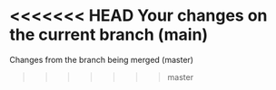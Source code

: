 <<<<<<< HEAD
Your changes on the current branch (main)
=======
Changes from the branch being merged (master)
>>>>>>> master
